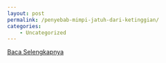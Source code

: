 ```yaml
---
layout: post
permalink: /penyebab-mimpi-jatuh-dari-ketinggian/
categories:
    - Uncategorized
---
```


[Baca Selengkapnya](/03)